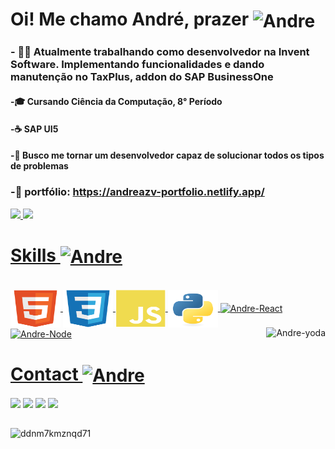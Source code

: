 #  Oi! Me chamo André, prazer <img align="center" alt = "Andre" height="40" width="60" src = "https://cdn.discordapp.com/emojis/735988987923005483.png?v=1">

### - 🧑‍💻 Atualmente trabalhando como desenvolvedor na Invent Software. Implementando funcionalidades e dando manutenção no TaxPlus, addon do SAP BusinessOne

#### -🎓 Cursando Ciência da Computação, 8° Período

#### -☕ SAP UI5

#### -🎯 Busco me tornar um desenvolvedor capaz de solucionar todos os tipos de problemas

### -🚀 portfólio: https://andreazv-portfolio.netlify.app/


<div>
  <a href="https://github.com/Furiuss"  >
  <img height="180em" src="https://github-readme-stats.vercel.app/api?username=Furiuss&show_icons=true&theme=midnight-purple&include_all_commits=true&count_private=true"/>
  <img height="180em" src="https://github-readme-stats.vercel.app/api/top-langs/?username=Furiuss&layout=compact&langs_count=7&theme=midnight-purple"/>
</div>

  #         Skills <img align="center" alt="Andre" height="40" width="60" src="https://cdn.discordapp.com/emojis/494858210415476736.gif?v=1">
<div style="display: inline_block"><br>
  <img align="center" alt="Andre-HTML" height="60" width="80" src="https://raw.githubusercontent.com/devicons/devicon/master/icons/html5/html5-original.svg">
  <img align="center" alt="Andre-CSS" height="60" width="80" src="https://raw.githubusercontent.com/devicons/devicon/master/icons/css3/css3-original.svg">
  <img align="center" alt="Andre-Js" height="60" width="80" src="https://raw.githubusercontent.com/devicons/devicon/master/icons/javascript/javascript-plain.svg">
  <img align="center" alt="Andre-Python" height="60" width="80" src="https://raw.githubusercontent.com/devicons/devicon/master/icons/python/python-original.svg">
  <img align="center" alt="Andre-React" height="60" width="80" src="https://cdn.jsdelivr.net/gh/devicons/devicon/icons/react/react-original.svg" />
  <img align="center" alt="Andre-Node" height="60" width="80" src="https://cdn.jsdelivr.net/gh/devicons/devicon/icons/nodejs/nodejs-original.svg" />
          
          
  <img align="right" alt="Andre-yoda" src="https://cdn.discordapp.com/emojis/755799224062574663.gif?v=1">
</div>
  
  # Contact <img align="center" alt="Andre" height="40" width="60" src="https://cdn.discordapp.com/emojis/713807926518743141.gif?v=1">
  
  <div>
  <a href="https://www.instagram.com/andrezvsd/" target="_blank"><img src="https://img.shields.io/badge/-Instagram-%23E4405F?style=for-the-badge&logo=instagram&logoColor=white" target="_blank"></a>
 	<a href="https://www.twitch.tv/furiusssz" target="_blank"><img src="https://img.shields.io/badge/Twitch-9146FF?style=for-the-badge&logo=twitch&logoColor=white" target="_blank"></a>
  <a href = "mailto:andremessias.az@gmail.com"><img src="https://img.shields.io/badge/-Gmail-%23333?style=for-the-badge&logo=gmail&logoColor=white" target="_blank"></a>
  <a href="https://www.linkedin.com/in/andr%C3%A9-messias-magno-azevedo-125b0720a/" target="_blank"><img src="https://img.shields.io/badge/-LinkedIn-%230077B5?style=for-the-badge&logo=linkedin&logoColor=white" target="_blank"></a>
    
  </div>
  
  ##
  
  
  
  ![ddnm7kmznqd71](https://i.pinimg.com/originals/40/e9/da/40e9daa6982435261c840673b008b5dd.jpg)

 

